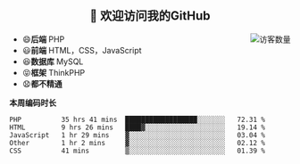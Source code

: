 <h2 align="center">👋 欢迎访问我的GitHub</h2>


<img align='right' src="https://profile-counter.glitch.me/declandragon/count.svg" alt="访客数量"/>

- 😄**后端** PHP
- 😃**前端** HTML，CSS，JavaScript
- 😆**数据库** MySQL
- 😝**框架** ThinkPHP
- 😧**都不精通**



**本周编码时长**

<!--START_SECTION:waka-->
```text
PHP          35 hrs 41 mins  ██████████████████░░░░░░░   72.31 % 
HTML         9 hrs 26 mins   ████▓░░░░░░░░░░░░░░░░░░░░   19.14 % 
JavaScript   1 hr 29 mins    ▓░░░░░░░░░░░░░░░░░░░░░░░░   03.04 % 
Other        1 hr 2 mins     ▓░░░░░░░░░░░░░░░░░░░░░░░░   02.12 % 
CSS          41 mins         ▒░░░░░░░░░░░░░░░░░░░░░░░░   01.39 % 
```
<!--END_SECTION:waka-->



<!--
**declandragon/declandragon** is a ✨ _special_ ✨ repository because its `README.md` (this file) appears on your GitHub profile.

Here are some ideas to get you started:

- 🔭 I’m currently working on ...
- 🌱 I’m currently learning ...
- 👯 I’m looking to collaborate on ...
- 🤔 I’m looking for help with ...
- 💬 Ask me about ...
- 📫 How to reach me: ...
- 😄 Pronouns: ...
- ⚡ Fun fact: ...
-->
